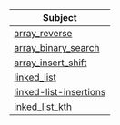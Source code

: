 | Subject                            | 
|------------------------------------|
| [array_reverse]() |
| [array_binary_search]() |
| [array_insert_shift]() |
| [linked_list]() |
| [linked-list-insertions]() |
| [inked_list_kth]() |
